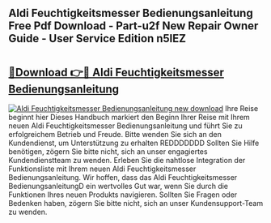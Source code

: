 ## Aldi Feuchtigkeitsmesser Bedienungsanleitung Free Pdf Download - Part-u2f New Repair Owner Guide - User Service Edition n5lEZ

# <h2><a href="http://df41dln.blite.top/?on=Aldi+Feuchtigkeitsmesser+Bedienungsanleitung">🔗Download 👉🔴 Aldi Feuchtigkeitsmesser Bedienungsanleitung</a></h2>

[![Aldi Feuchtigkeitsmesser Bedienungsanleitung new download](https://i.imgur.com/lujVjoI.png)](http://df41dln.blite.top/?on=Aldi+Feuchtigkeitsmesser+Bedienungsanleitung)
Ihre Reise beginnt hier Dieses Handbuch markiert den Beginn Ihrer Reise mit Ihrem neuen Aldi Feuchtigkeitsmesser Bedienungsanleitung und führt Sie zu erfolgreichem Betrieb und Freude. Bitte wenden Sie sich an den Kundendienst, um Unterstützung zu erhalten REDDDDDDD Sollten Sie Hilfe benötigen, zögern Sie bitte nicht, sich an unser engagiertes Kundendienstteam zu wenden. Erleben Sie die nahtlose Integration der Funktionsliste mit Ihrem neuen Aldi Feuchtigkeitsmesser Bedienungsanleitung. Wir hoffen, dass das Aldi Feuchtigkeitsmesser BedienungsanleitungD ein wertvolles Gut war, wenn Sie durch die Funktionen Ihres neuen Produkts navigieren. Sollten Sie Fragen oder Bedenken haben, zögern Sie bitte nicht, sich an unser Kundensupport-Team zu wenden.
